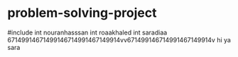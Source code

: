 # problem-solving-project
#include<iostream>
int nouranhasssan
int roaakhaled
int saradiaa
67149914671499146714991467149914vv671499146714991467149914v
  hi ya sara
